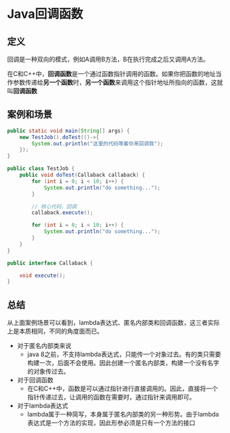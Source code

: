 # Java回调函数

## 定义
回调是一种双向的模式，例如A调用B方法，B在执行完成之后又调用A方法。


在C和C++中，**回调函数**是一个通过函数指针调用的函数。如果你把函数的地址当作参数传递给**另一个函数**时，**另一个函数**来调用这个指针地址所指向的函数，这就叫**回调函数**

## 案例和场景
```java
public static void main(String[] args) {
    new TestJob().doTest(()->{
        System.out.println("这里的代码等着你来回调我");
    });
}
```
```java
public class TestJob {
    public void doTest(Callaback callaback) {
        for (int i = 0; i < 10; i++) {
            System.out.println("do something...");
        }

        // 核心代码，回调
        callaback.execute();

        for (int i = 0; i < 10; i++) {
            System.out.println("do something...");
        }
    }
}
```
```java
public interface Callaback {

    void execute();
}
```

## 总结
从上面案例场景可以看到，lambda表达式、匿名内部类和回调函数，这三者实际上是本质相同，不同的角度面而已。
- 对于匿名内部类来说
    - java 8之前，不支持lambda表达式，只能传一个对象过去。有的类只需要构建一次，后面不会使用。因此创建一个匿名内部类，构建一个没有名字的对象传过去。
- 对于回调函数
  -  在C和C++中，函数是可以通过指针进行直接调用的。因此，直接将一个指针传递过去，让调用的函数在需要时，通过指针来调用即可。
- 对于lambda表达式
  - lambda属于一种简写，本身属于匿名内部类的另一种形势。由于lambda表达式是一个方法的实现，因此形参必须是只有一个方法的接口 